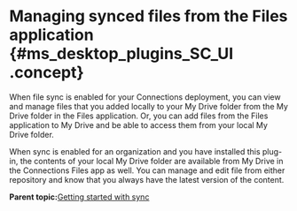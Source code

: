 # Managing synced files from the Files application {#ms_desktop_plugins_SC_UI .concept}

When file sync is enabled for your Connections deployment, you can view and manage files that you added locally to your My Drive folder from the My Drive folder in the Files application. Or, you can add files from the Files application to My Drive and be able to access them from your local My Drive folder.

When sync is enabled for an organization and you have installed this plug-in, the contents of your local My Drive folder are available from My Drive in the Connections Files app as well. You can manage and edit file from either repository and know that you always have the latest version of the content.

**Parent topic:**[Getting started with sync](../../connectors/enduser/ms_desktop_plugin_filesync_gs2.md)

